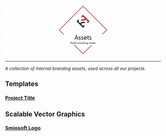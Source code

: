 ![Assets](./docs/.assets/project-title.png)

---

*A collection of internal branding assets, used across all our projects.*

## Templates

### [Project Title](./src/project-title)

## Scalable Vector Graphics

### [Smiosoft Logo](./src/smiosoft-logo)
